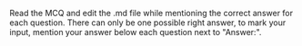 Read the MCQ and edit the .md file while mentioning the correct answer for each question. There can only be one possible right answer, to mark your input, mention your answer below each question next to "Answer:".